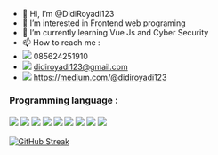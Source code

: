 - 👋 Hi, I’m @DidiRoyadi123
- 👀 I’m interested in Frontend web programing
- 🌱 I’m currently learning Vue Js and Cyber Security
- 📫 How to reach me :
- <img src="https://img.shields.io/badge/WhatsApp-25D366?style=for-the-badge&logo=whatsapp&logoColor=white"> 085624251910 
- <img src="https://img.shields.io/badge/Gmail-D14836?style=for-the-badge&logo=gmail&logoColor=white"> didiroyadi123@gmail.com
- <img src="https://img.shields.io/badge/Medium-12100E?style=for-the-badge&logo=medium&logoColor=white"> https://medium.com/@didiroyadi123

 ### Programming language : <br><br><img src="https://img.shields.io/badge/HTML5-E34F26?style=for-the-badge&logo=html5&logoColor=white"> <img src="https://img.shields.io/badge/CSS-239120?&style=for-the-badge&logo=css3&logoColor=white "> <img src=" https://img.shields.io/badge/JavaScript-F7DF1E?style=for-the-badge&logo=javascript&logoColor=black"> <img src="https://img.shields.io/badge/PHP-777BB4?style=for-the-badge&logo=php&logoColor=white "> <img src="https://img.shields.io/badge/Vue.js-35495E?style=for-the-badge&logo=vue.js&logoColor=4FC08D "> <img src="https://img.shields.io/badge/Bootstrap-563D7C?style=for-the-badge&logo=bootstrap&logoColor=white "> <img src="https://img.shields.io/badge/MySQL-00000F?style=for-the-badge&logo=mysql&logoColor=white "> <img src="https://img.shields.io/badge/Heroku-430098?style=for-the-badge&logo=heroku&logoColor=white "> <img src="https://img.shields.io/badge/Netlify-00C7B7?style=for-the-badge&logo=netlify&logoColor=white ">
 
 [![GitHub Streak](https://streak-stats.demolab.com/?user=DidiRoyadi123)](https://git.io/streak-stats)
 
<!---
DidiRoyadi123/DidiRoyadi123 is a ✨ special ✨ repository because its `README.md` (this file) appears on your GitHub profile.
You can click the Preview link to take a look at your changes.
--->
